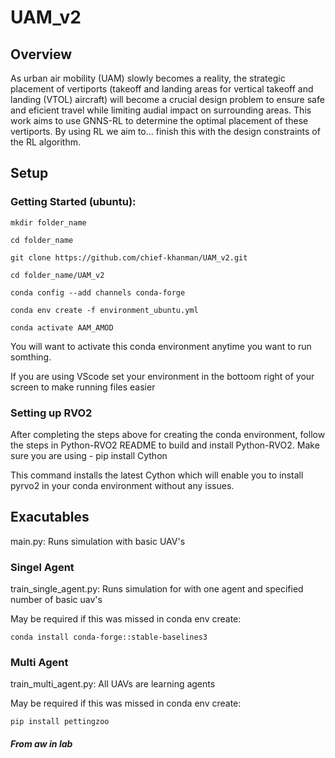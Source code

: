 # UAM_v2

## Overview

As urban air mobility (UAM) slowly becomes a reality, the strategic placement of vertiports (takeoff and landing areas for vertical takeoff and landing (VTOL) aircraft) will become a crucial design problem to ensure safe and eficient travel while limiting audial impact on surrounding areas. This work aims to use GNNS-RL to determine the optimal placement of these vertiports. By using RL we aim to... finish this with the design constraints of the RL algorithm.

## Setup


### Getting Started (ubuntu):

```
mkdir folder_name
```

```
cd folder_name
```

```
git clone https://github.com/chief-khanman/UAM_v2.git
```

```
cd folder_name/UAM_v2
```

```
conda config --add channels conda-forge
```

```
conda env create -f environment_ubuntu.yml
```

```
conda activate AAM_AMOD
```

You will want to activate this conda environment anytime you want to run somthing.

If you are using VScode set your environment in the bottoom right of your screen to make running files easier

### Setting up RVO2 
 
After completing the steps above for creating the conda environment, follow the steps in Python-RVO2 README to build and install Python-RVO2. Make sure you are using - pip install Cython

This command installs the latest Cython which will enable you to install pyrvo2 in your conda environment without any issues.

## Exacutables

main.py: Runs simulation with basic UAV's

### Singel Agent

train_single_agent.py: Runs simulation for with one agent and specified number of basic uav's

May be required if this was missed in conda env create:

```
conda install conda-forge::stable-baselines3
```

### Multi Agent

train_multi_agent.py: All UAVs are learning agents

May be required if this was missed in conda env create:

```
pip install pettingzoo

```
##### From aw in lab


